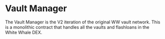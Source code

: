 # Vault Manager

The Vault Manager is the V2 iteration of the original WW vault network. This is a monolithic contract that handles all
the vaults and flashloans in the White Whale DEX.
